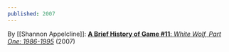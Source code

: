 ```yaml
---
published: 2007
---
```

By [[Shannon Appelcline]]: [**A Brief History of Game #11**: _White Wolf, Part One: 1986-1995_](https://www.rpg.net/columns/briefhistory/briefhistory11.phtml) (2007)